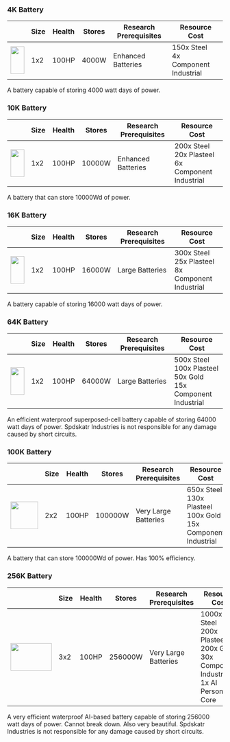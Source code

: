 ### 4K Battery

|   | Size | Health | Stores | Research Prerequisites | Resource Cost |
| - | ---- | ------ | ----- | ---------------------- | ------------- |
| <img src="https://github.com/zymex22/Project-RimFactory-Revived/blob/master/Textures/Industry/Battery/Building_Battery_4k_north.png?raw=true" width="32" height="64" /> | 1x2 | 100HP | 4000W | Enhanced Batteries | 150x Steel<br />4x Component Industrial |

A battery capable of storing 4000 watt days of power.

### 10K Battery

|   | Size | Health | Stores | Research Prerequisites | Resource Cost |
| - | ---- | ------ | ----- | ---------------------- | ------------- |
| <img src="https://github.com/zymex22/Project-RimFactory-Revived/blob/master/Textures/Industry/Battery/Battery10k_north.png?raw=true" width="32" height="64" /> | 1x2 | 100HP | 10000W | Enhanced Batteries | 200x Steel<br />20x Plasteel<br />6x Component Industrial |

A battery that can store 10000Wd of power.

### 16K Battery

|   | Size | Health | Stores | Research Prerequisites | Resource Cost |
| - | ---- | ------ | ----- | ---------------------- | ------------- |
| <img src="https://github.com/zymex22/Project-RimFactory-Revived/blob/master/Textures/Industry/Battery/Building_Battery_16k_north.png?raw=true" width="32" height="64" /> | 1x2 | 100HP | 16000W | Large Batteries | 300x Steel<br />25x Plasteel<br />8x Component Industrial |

A battery capable of storing 16000 watt days of power.

### 64K Battery

|   | Size | Health | Stores | Research Prerequisites | Resource Cost |
| - | ---- | ------ | ----- | ---------------------- | ------------- |
| <img src="https://github.com/zymex22/Project-RimFactory-Revived/blob/master/Textures/Industry/Battery/Building_Battery_64k_north.png?raw=true" width="32" height="64" /> | 1x2 | 100HP | 64000W | Large Batteries | 500x Steel<br />100x Plasteel<br />50x Gold<br />15x Component Industrial |

An efficient waterproof superposed-cell battery capable of storing 64000 watt days of power. Spdskatr Industries is not responsible for any damage caused by short circuits.

### 100K Battery

|   | Size | Health | Stores | Research Prerequisites | Resource Cost |
| - | ---- | ------ | ----- | ---------------------- | ------------- |
| <img src="https://github.com/zymex22/Project-RimFactory-Revived/blob/master/Textures/Industry/Battery/Building_Battery_256k_north.png?raw=true" width="64" height="64" /> | 2x2 | 100HP | 100000W | Very Large Batteries | 650x Steel<br />130x Plasteel<br />100x Gold<br />15x Component Industrial |

A battery that can store 100000Wd of power. Has 100% efficiency.

### 256K Battery

|   | Size | Health | Stores | Research Prerequisites | Resource Cost |
| - | ---- | ------ | ----- | ---------------------- | ------------- |
| <img src="https://github.com/zymex22/Project-RimFactory-Revived/blob/master/Textures/Industry/Battery/batteryT3.png?raw=true" width="96" height="64" /> | 3x2 | 100HP | 256000W | Very Large Batteries | 1000x Steel<br />200x Plasteel<br />200x Gold<br />30x Component Industrial<br />1x AI Persona Core |

A very efficient waterproof AI-based battery capable of storing 256000 watt days of power. Cannot break down. Also very beautiful. Spdskatr Industries is not responsible for any damage caused by short circuits.

